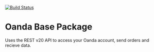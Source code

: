 [![Build Status](https://travis-ci.com/ant358/oanda-base.svg?branch=main)](https://travis-ci.com/ant358/oanda-base)
# Oanda Base Package
Uses the REST v20 API to access your Oanda account, send orders and recieve data.
